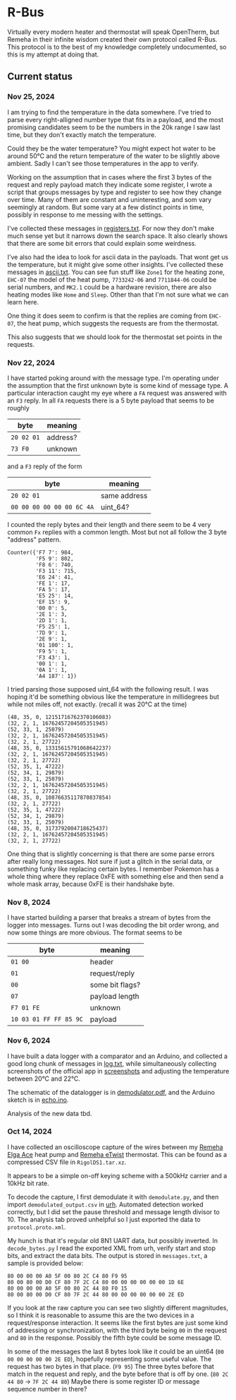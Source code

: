 # R-Bus

Virtually every modern heater and thermostat will speak OpenTherm, but Remeha in their infinite wisdom created their own protocol called R-Bus. This protocol is to the best of my knowledge completely undocumented, so this is my attempt at doing that.

## Current status

### Nov 25, 2024

I am trying to find the temperature in the data somewhere.
I've tried to parse every right-alligned number type that fits in a payload, and the most promising candidates
seem to be the numbers in the 20k range I saw last time, but they don't exactly match the temperature.

Could they be the water temperature?
You might expect hot water to be around 50&deg;C and the return temperature of the water to be slightly above ambient.
Sadly I can't see those temperatures in the app to verify.

Working on the assumption that in cases where the first 3 bytes of the request and reply payload match they indicate some register,
I wrote a script that groups messages by type and register to see how they change over time.
Many of them are constant and uninteresting, and som vary seemingly at random.
But some vary at a few distinct points in time, possibly in response to me messing with the settings.

I've collected these messages in [registers.txt](registers.txt).
For now they don't make much sense yet but it narrows down the search space.
It also clearly shows that there are some bit errors that could explain some weirdness.

I've also had the idea to look for ascii data in the payloads.
That wont get us the temperature, but it might give some other insights.
I've collected these messages in [ascii.txt](ascii.txt).
You can see fun stuff like `Zone1` for the heating zone, `EHC-07` the model of the heat pump, `7733242-06` and `7711844-06` could be serial numbers, and `MK2.1` could be a hardware revision, there are also heating modes like `Home` and `Sleep`. Other than that I'm not sure what we can learn here.

One thing it does seem to confirm is that the replies are coming from `EHC-07`, the heat pump,
which suggests the requests are from the thermostat.

This also suggests that we should look for the thermostat set points in the requests.

### Nov 22, 2024

I have started poking around with the message type.
I'm operating under the assumption that the first unknown byte is some kind of message type.
A particular interaction caught my eye where a `FA` request was answered with an `F3` reply.
In all `FA` requests there is a 5 byte payload that seems to be roughly

| byte | meaning |
|---|---|
|`20 02 01` | address?|
| `73 F0` | unknown |

and a `F3` reply of the form

| byte | meaning |
|---|---|
|`20 02 01` | same address |
| `00 00 00 00 00 00 6C 4A` | uint_64? |

I counted the reply bytes and their length and there seem to be 4 very common `Fx` replies with a common length. Most but not all follow the 3 byte "address" pattern.

```
Counter({'F7 7': 984,
         'F5 9': 802,
         'F8 6': 740,
         'F3 11': 715,
         'E6 24': 41,
         'FE 1': 17,
         'FA 5': 17,
         'E5 25': 14,
         'EF 15': 9,
         '00 0': 5,
         '2E 1': 3,
         '2D 1': 1,
         'F5 25': 1,
         '7D 9': 1,
         '2E 9': 1,
         '01 100': 1,
         'F9 5': 1,
         'F3 43': 1,
         '00 1': 1,
         '0A 1': 1,
         'A4 187': 1})
```

I tried parsing those supposed uint_64 with the following result. I was hoping it'd be something obvious like the temperature in millidegrees but while not miles off, not exactly. (recall it was 20&deg;C at the time)

```
(48, 35, 0, 12151716762370106083)
(32, 2, 1, 16762457204505351945)
(52, 33, 1, 25079)
(32, 2, 1, 16762457204505351945)
(32, 2, 1, 27722)
(48, 35, 0, 13315615791068642237)
(32, 2, 1, 16762457204505351945)
(32, 2, 1, 27722)
(52, 35, 1, 47222)
(52, 34, 1, 29879)
(52, 33, 1, 25079)
(32, 2, 1, 16762457204505351945)
(32, 2, 1, 27722)
(48, 35, 0, 10876635117870837854)
(32, 2, 1, 27722)
(52, 35, 1, 47222)
(52, 34, 1, 29879)
(52, 33, 1, 25079)
(48, 35, 0, 3173792004718625437)
(32, 2, 1, 16762457204505351945)
(32, 2, 1, 27722)
```

One thing that is slightly concerning is that there are some parse errors after really long messages. Not sure if just a glitch in the serial data, or something funky like replacing certain bytes. I remember Pokemon has a whole thing where they replace 0xFE with something else and then send a whole mask array, because 0xFE is their handshake byte.

### Nov 8, 2024

I have started building a parser that breaks a stream of bytes from the logger into messages.
Turns out I was decoding the bit order wrong, and now some things are more obvious.
The format seems to be


| byte | meaning |
|---|---|
|`01 00`| header |
| `01` | request/reply |
| `00` | some bit flags? |
| `07` | payload length |
| `F7 01 FE` | unknown |
| `10 03 01 FF FF 85 9C` | payload |

### Nov 6, 2024

I have built a data logger with a comparator and an Arduino, and collected a good long chunk of messages in [log.txt](log.txt),
while simultaneously collecting screenshots of the official app in [screenshots](screenshots) and adjusting the temperature between 20&deg;C and 22&deg;C.

The schematic of the datalogger is in [demodulator.pdf](demodulator.pdf), and the Arduino sketch is in [echo.ino](echo/echo.ino).

Analysis of the new data tbd.

### Oct 14, 2024

I have collected an oscilloscope capture of the wires between my [Remeha Elga Ace](https://www.remeha.nl/product/elga-ace) heat pump and [Remeha eTwist](https://www.remeha.nl/product/etwist) thermostat. This can be found as a compressed CSV file in `RigolDS1.tar.xz`.

It appears to be a simple on-off keying scheme with a 500kHz carrier and a 10kHz bit rate.

To decode the capture, I first demodulate it with `demodulate.py`, and then import `demodulated_output.csv` in [urh](https://github.com/jopohl/urh). Automated detection worked correctly, but I did set the pause threshold and message length divisor to 10. The analysis tab proved unhelpful so I just exported the data to `protocol.proto.xml`.

My hunch is that it's regular old 8N1 UART data, but possibly inverted. In `decode_bytes.py` I read the exported XML from urh, verify start and stop bits, and extract the data bits. The output is stored in `messages.txt`, a sample is provided below:

```
80 00 00 00 A0 5F 00 80 2C C4 80 F9 95
80 00 80 00 D0 CF 80 7F 2C C4 80 00 00 00 00 00 00 1D 6E
80 00 00 00 A0 5F 00 80 2C 44 80 F0 15
80 00 80 00 D0 CF 80 7F 2C 44 80 00 00 00 00 00 00 2E ED
```

If you look at the raw capture you can see two slightly different magnitudes, so I think it is reasonable to assume this are the two devices in a request/response interaction. It seems like the first bytes are just some kind of addressing or synchronization, with the third byte being `00` in the request and `80` in the response. Possibly the fifth byte could be some message ID.

In some of the messages the last 8 bytes look like it could be an uint64 (`00 00 00 00 00 00 2E ED`), hopefully representing some useful value. The request has two bytes in that place. (`F9 95`) The three bytes before that match in the request and reply, and the byte before that is off by one. (`80 2C 44 80` -> `7F 2C 44 80`) Maybe there is some register ID or message sequence number in there?
